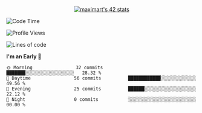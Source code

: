 <p align="center">
<a href="https://github.com/oakoudad/badge42"><img src="https://badge.mediaplus.ma/greenbinary/maximart?1337Badge=off&UM6P=off" alt="maximart's 42 stats" /></a>
</p>

<!--START_SECTION:waka-->
![Code Time](http://img.shields.io/badge/Code%20Time-14%20hrs%2026%20mins-blue)

![Profile Views](http://img.shields.io/badge/Profile%20Views-77-blue)

![Lines of code](https://img.shields.io/badge/From%20Hello%20World%20I%27ve%20Written-34.6%20thousand%20lines%20of%20code-blue)

**I'm an Early 🐤** 

```text
🌞 Morning                32 commits          ███████░░░░░░░░░░░░░░░░░░   28.32 % 
🌆 Daytime                56 commits          ████████████░░░░░░░░░░░░░   49.56 % 
🌃 Evening                25 commits          ██████░░░░░░░░░░░░░░░░░░░   22.12 % 
🌙 Night                  0 commits           ░░░░░░░░░░░░░░░░░░░░░░░░░   00.00 % 
```

<!--END_SECTION:waka-->
